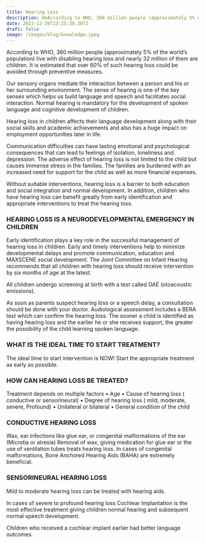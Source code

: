 ```yaml
---
title: Hearing Loss
description: HeAccording to WHO, 360 million people (approximately 5% of the world’s population) live with disabling hearing loss and nearly 32 million of them are children.
date: 2023-12-26T23:25:39.307Z
draft: false
image: /images/blog/knowledge.jpeg
---
```


According to WHO, 360 million people
(approximately 5% of the world’s population) live with
disabling hearing loss and nearly 32 million of them
are children. It is estimated that over 60% of such
hearing loss could be avoided through preventive
measures.

Our sensory organs mediate the interaction between
a person and his or her surrounding environment.
The sense of hearing is one of the key senses which
helps us build language and speech and facilitates
social interaction. Normal hearing is mandatory for
the development of spoken language and cognitive
development of children.

Hearing loss in children affects their language
development along with their social skills and
academic achievements and also has a huge impact
on employment opportunities later in life.

Communication difficulties can have lasting
emotional and psychological consequences that can
lead to feelings of isolation, loneliness and
depression. The adverse effect of hearing loss is not
limited to the child but causes immense stress in the
families. The families are burdened with an
increased need for support for the child as well as
more financial expenses.

Without suitable interventions, hearing loss is a
barrier to both education and social integration and
normal development. In addition, children who have
hearing loss can benefit greatly from early
identification and appropriate interventions to treat
the hearing loss.

### HEARING LOSS IS A NEURODEVELOPMENTAL EMERGENCY IN CHILDREN

Early identification plays a key role in the successful
management of hearing loss in children. Early and
timely interventions help to minimize developmental
delays and promote communication, education and
MAXSCENE
social development. The Joint Committee on Infant
Hearing recommends that all children with hearing
loss should receive intervention by six months of age
at the latest.

All children undergo screening at birth with a test
called OAE (otoacoustic emissions).

As soon as parents suspect hearing loss or a speech
delay, a consultation should be done with your
doctor. Audiological assessment includes a BERA
test which can confirm the hearing loss. The sooner
a child is identified as having hearing loss and the
earlier he or she receives support, the greater the
possibility of the child learning spoken language.

### WHAT IS THE IDEAL TIME TO START TREATMENT?

The ideal time to start intervention is NOW!
Start the appropriate treatment as early as possible.

### HOW CAN HEARING LOSS BE TREATED?

Treatment depends on multiple factors
• Age
• Cause of hearing loss ( conductive or
sensorineural)
• Degree of hearing loss ( mild, moderate, severe,
Profound)
• Unilateral or bilateral
• General condition of the child

### CONDUCTIVE HEARING LOSS

Wax, ear infections like glue ear, or congenital
malformations of the ear (Microtia or atresia)
Removal of wax, giving medication for glue ear or the
use of ventilation tubes treats hearing loss.
In cases of congenital malformations, Bone
Anchored Hearing Aids (BAHA) are extremely
beneficial.

### SENSORINEURAL HEARING LOSS

Mild to moderate hearing loss can be treated with
hearing aids.

In cases of severe to profound hearing loss Cochlear
Implantation is the most effective treatment giving
children normal hearing and subsequent normal
speech development.

Children who received a cochlear implant earlier had
better language outcomes.